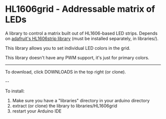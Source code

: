 # HL1606grid - Addressable matrix of LEDs

A library to control a matrix built out of HL1606-based LED strips. Depends on [adafruit's HL1606strip library](https://github.com/adafruit/HL1606-LED-Strip) (must be installed separately, in libraries/).

This library allows you to set individual LED colors in the grid.

This library doesn't have any PWM support, it's just for primary colors.

---

To download, click DOWNLOADS in the top right (or clone).

--

To install:
1. Make sure you have a "libraries" directory in your arduino directory
2. extract (or clone) the library to libraries/HL1606grid
3. restart your Arduino IDE
